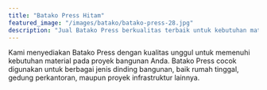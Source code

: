 ```yaml
---
title: "Batako Press Hitam"
featured_image: "/images/batako/batako-press-28.jpg"
description: "Jual Batako Press berkualitas terbaik untuk kebutuhan material bangunan Anda. Cocok untuk berbagai jenis bangunan seperti dinding, pondasi dan sepitank."
---
```


Kami menyediakan Batako Press dengan kualitas unggul untuk memenuhi kebutuhan material pada proyek bangunan Anda. Batako Press cocok digunakan untuk berbagai jenis dinding bangunan, baik rumah tinggal, gedung perkantoran, maupun proyek infrastruktur lainnya.